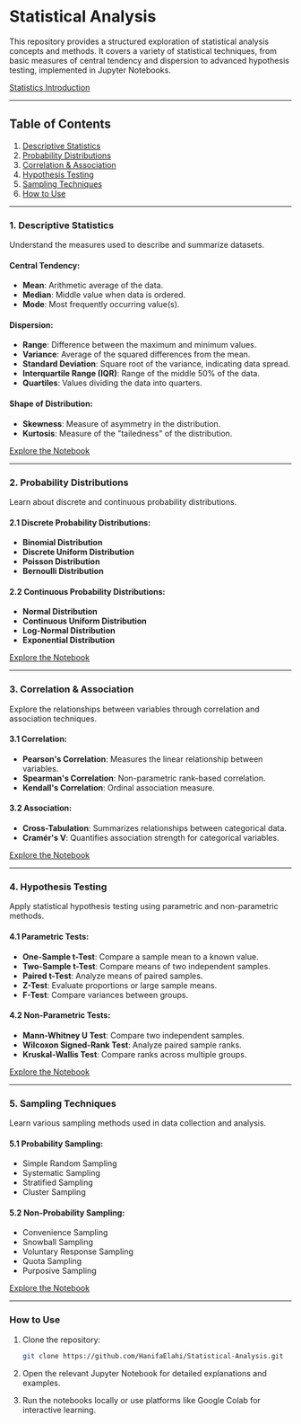 # Statistical Analysis

This repository provides a structured exploration of statistical analysis concepts and methods. It covers a variety of statistical techniques, from basic measures of central tendency and dispersion to advanced hypothesis testing, implemented in Jupyter Notebooks.  

[Statistics Introduction](https://github.com/HanifaElahi/Statistical-Analysis/blob/main/Statistics.md)

---

## Table of Contents

1. [Descriptive Statistics](#1-descriptive-statistics)
2. [Probability Distributions](#2-probability-distributions)
3. [Correlation & Association](#3-correlation--association)
4. [Hypothesis Testing](#4-hypothesis-testing)
5. [Sampling Techniques](#5-sampling-techniques)
6. [How to Use](#how-to-use)

---

### 1. Descriptive Statistics

Understand the measures used to describe and summarize datasets. 

#### Central Tendency:
- **Mean**: Arithmetic average of the data.
- **Median**: Middle value when data is ordered.
- **Mode**: Most frequently occurring value(s).

#### Dispersion:
- **Range**: Difference between the maximum and minimum values.
- **Variance**: Average of the squared differences from the mean.
- **Standard Deviation**: Square root of the variance, indicating data spread.
- **Interquartile Range (IQR)**: Range of the middle 50% of the data.
- **Quartiles**: Values dividing the data into quarters.

#### Shape of Distribution:
- **Skewness**: Measure of asymmetry in the distribution.
- **Kurtosis**: Measure of the "tailedness" of the distribution.

[Explore the Notebook](https://github.com/HanifaElahi/Statistical-Analysis/blob/main/Life%20Expectancy%20(WHO)%20%7C%20Part%20I%20%7C%20Descriptive%20and%20Summary%20Statistics.ipynb)

---

### 2. Probability Distributions

Learn about discrete and continuous probability distributions.  

#### 2.1 Discrete Probability Distributions:
- **Binomial Distribution**
- **Discrete Uniform Distribution**
- **Poisson Distribution**
- **Bernoulli Distribution**

#### 2.2 Continuous Probability Distributions:
- **Normal Distribution**
- **Continuous Uniform Distribution**
- **Log-Normal Distribution**
- **Exponential Distribution**

[Explore the Notebook](https://github.com/HanifaElahi/Statistical-Analysis/blob/main/Statistical%20Analysis%20Part%20II%20-%20Probability%20Distributions.ipynb)

---

### 3. Correlation & Association

Explore the relationships between variables through correlation and association techniques.  

#### 3.1 Correlation:
- **Pearson's Correlation**: Measures the linear relationship between variables.
- **Spearman's Correlation**: Non-parametric rank-based correlation.
- **Kendall's Correlation**: Ordinal association measure.

#### 3.2 Association:
- **Cross-Tabulation**: Summarizes relationships between categorical data.
- **Cramér's V**: Quantifies association strength for categorical variables.

[Explore the Notebook](https://github.com/HanifaElahi/Statistical-Analysis/blob/main/Life%20Expectancy%20(WHO)%20%7C%20Part%20III%20%7C%20Correlation%20%26%20Association.ipynb)

---

### 4. Hypothesis Testing

Apply statistical hypothesis testing using parametric and non-parametric methods.  

#### 4.1 Parametric Tests:
- **One-Sample t-Test**: Compare a sample mean to a known value.
- **Two-Sample t-Test**: Compare means of two independent samples.
- **Paired t-Test**: Analyze means of paired samples.
- **Z-Test**: Evaluate proportions or large sample means.
- **F-Test**: Compare variances between groups.

#### 4.2 Non-Parametric Tests:
- **Mann-Whitney U Test**: Compare two independent samples.
- **Wilcoxon Signed-Rank Test**: Analyze paired sample ranks.
- **Kruskal-Wallis Test**: Compare ranks across multiple groups.

[Explore the Notebook](https://github.com/HanifaElahi/Statistical-Analysis/blob/main/Statistical%20Analysis%20Part%20IV%20-%20Hypothesis%20Testing.ipynb)

---

### 5. Sampling Techniques

Learn various sampling methods used in data collection and analysis.

#### 5.1 Probability Sampling:
- Simple Random Sampling
- Systematic Sampling
- Stratified Sampling
- Cluster Sampling

#### 5.2 Non-Probability Sampling:
- Convenience Sampling
- Snowball Sampling
- Voluntary Response Sampling
- Quota Sampling
- Purposive Sampling

[Explore the Notebook](https://github.com/HanifaElahi/Statistical-Analysis/blob/main/Statistical%20Analysis%20Part%20V%20-%20Sampling%20Techniques.ipynb)

---

### How to Use

1. Clone the repository:

   ```bash
   git clone https://github.com/HanifaElahi/Statistical-Analysis.git
   ```

2. Open the relevant Jupyter Notebook for detailed explanations and examples.  
3. Run the notebooks locally or use platforms like Google Colab for interactive learning.


